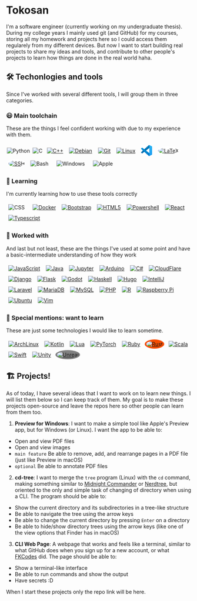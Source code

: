 # Tokosan

I'm a software engineer (currently working on my undergraduate thesis). During my college years I mainly used git (and GitHub) for my courses, storing all my homework and projects here so I could access them regularely from my different devices. But now I want to start building real projects to share my ideas and tools, and contribute to other people's projects to learn how things are done in the real world haha.

## 🛠️ Techonlogies and tools

Since I've worked with several different tools, I will group them in three categories.

### 😃 Main toolchain

These are the things I feel confident working with due to my experience with them.

<a href="https://www.python.org/" style="text-decoration: none;"><img alt="Python" align="center" height="30px" style="margin: 2px" src="https://cdn.jsdelivr.net/gh/devicons/devicon@latest/icons/python/python-original.svg" /></a>
<a href="https://www.learn-c.org/" style="text-decoration: none;"><img alt="C" align="center" height="30px" style="margin: 2px" src="https://cdn.jsdelivr.net/gh/devicons/devicon@latest/icons/c/c-original.svg" /></a>
<a href="https://cplusplus.com/"><img alt="C++" align="center" height="30px" style="padding: 4px; margin: 2px" src="https://cdn.jsdelivr.net/gh/devicons/devicon@latest/icons/cplusplus/cplusplus-original.svg" /></a>
<a href="https://debian.org"><img alt="Debian" align="center" height="30px" style="padding: 4px; margin: 2px" src="https://cdn.jsdelivr.net/gh/devicons/devicon@latest/icons/debian/debian-original.svg" /></a>
<a href="https://git-scm.com/"><img alt="Git" align="center" height="30px" style="padding: 4px; margin: 2px" src="https://cdn.jsdelivr.net/gh/devicons/devicon@latest/icons/git/git-original.svg" /></a>
<a href="https://www.linux.org/"><img alt="Linux" align="center" height="30px" style="padding: 4px; margin: 2px" src="https://cdn.jsdelivr.net/gh/devicons/devicon@latest/icons/linux/linux-original.svg" /></a>
<a href="https://code.visualstudio.com/"><img alt="VSCode" align="center" height="30px" style="padding: 4px; margin: 2px" src="icons/vscode.svg" /></a>
<a href="https://www.latex-project.org/"><img alt="LaTeX" align="center" height="30px" style="padding: 4px; margin: 2px; background-color: white; border-radius: 100%" src="https://cdn.jsdelivr.net/gh/devicons/devicon@latest/icons/latex/latex-original.svg" /></a>
<a href="https://www.ssh.com/"><img alt="SSH" align="center" height="30px" style="padding: 4px; margin: 2px; background-color: white; border-radius: 100%" src="https://cdn.jsdelivr.net/gh/devicons/devicon@latest/icons/ssh/ssh-original-wordmark.svg" /></a>
<a href="https://www.gnu.org/software/bash/" style="text-decoration: none;"><img align="center" alt="Bash" width="30px" height="30px" style="padding: 4px; margin: 2px; padding-right: 10px;" src="https://cdn.jsdelivr.net/gh/devicons/devicon@latest/icons/bash/bash-original.svg" /></a>
<a href="https://www.microsoft.com/windows" style="text-decoration: none;"><img align="center" alt="Windows" width="30px" height="30px" style="padding: 4px; margin: 2px; padding-right: 10px;" src="https://cdn.jsdelivr.net/gh/devicons/devicon@latest/icons/windows8/windows8-original.svg" /></a>
<a href="https://www.apple.com/" style="text-decoration: none;"><img align="center" alt="Apple" width="30px" height="30px" style="padding: 4px; margin: 2px; padding-right: 10px;" src="https://cdn.jsdelivr.net/gh/devicons/devicon@latest/icons/apple/apple-original.svg" /></a>

### 🌱 Learning

<p>
I'm currently learning how to use these tools correctly
</p>

<a href="https://www.w3.org/Style/CSS/Overview.en.html" style="text-decoration: none;"><img align="center" alt="CSS" width="30px" height="30px" style="padding: 4px; margin: 2px; padding-right: 10px;" src="https://cdn.jsdelivr.net/gh/devicons/devicon/icons/css3/css3-plain.svg" /></a>
<a href="https://www.docker.com/"><img alt="Docker" align="center" height="30px" style="padding: 4px; margin: 2px" src="https://cdn.jsdelivr.net/gh/devicons/devicon@latest/icons/docker/docker-original.svg" /></a>
<a href="https://getbootstrap.com/"><img alt="Bootstrap" align="center" height="30px" style="padding: 4px; margin: 2px" src="https://cdn.jsdelivr.net/gh/devicons/devicon@latest/icons/bootstrap/bootstrap-original.svg" /></a>
<a href="https://developer.mozilla.org/en-US/docs/Web/Guide/HTML/HTML5"><img alt="HTML5" align="center" height="30px" style="padding: 4px; margin: 2px" src="https://cdn.jsdelivr.net/gh/devicons/devicon@latest/icons/html5/html5-original.svg" /></a>
<a href="https://learn.microsoft.com/en-us/powershell/"><img alt="Powershell" align="center" height="30px" style="padding: 4px; margin: 2px" src="https://cdn.jsdelivr.net/gh/devicons/devicon@latest/icons/powershell/powershell-original.svg" /></a>
<a href="https://react.dev/"><img alt="React" align="center" height="30px" style="padding: 4px; margin: 2px" src="https://cdn.jsdelivr.net/gh/devicons/devicon@latest/icons/react/react-original.svg" /></a>
<a href="https://www.typescriptlang.org/"><img alt="Typescript" align="center" height="30px" style="padding: 4px; margin: 2px" src="https://cdn.jsdelivr.net/gh/devicons/devicon@latest/icons/typescript/typescript-original.svg" /></a>

### 📜 Worked with

<p>
And last but not least, these are the things I've used at some point and have a basic-intermediate understanding of how they work
</p>

<a href="https://www.javascript.com/"><img alt="JavaScript" align="center" height="30px" style="padding: 4px; margin: 2px" src="https://cdn.jsdelivr.net/gh/devicons/devicon@latest/icons/javascript/javascript-original.svg" /></a>
<a href="https://www.oracle.com/java/"><img alt="Java" align="center" height="30px" style="padding: 4px; margin: 2px" src="https://cdn.jsdelivr.net/gh/devicons/devicon@latest/icons/java/java-original.svg" /></a>
<a href="https://jupyter.org/"><img alt="Jupyter" align="center" height="30px" style="padding: 4px; margin: 2px" src="https://cdn.jsdelivr.net/gh/devicons/devicon@latest/icons/jupyter/jupyter-original.svg" /></a>
<a href="https://www.arduino.cc/"><img alt="Arduino" align="center" height="30px" style="padding: 4px; margin: 2px" src="https://cdn.jsdelivr.net/gh/devicons/devicon@latest/icons/arduino/arduino-original.svg" /></a>
<a href="https://learn.microsoft.com/en-us/dotnet/csharp/"><img alt="C#" align="center" height="30px" style="padding: 4px; margin: 2px" src="https://cdn.jsdelivr.net/gh/devicons/devicon@latest/icons/csharp/csharp-original.svg" /></a>
<a href="https://www.cloudflare.com/"><img alt="CloudFlare" align="center" height="30px" style="padding: 4px; margin: 2px" src="https://cdn.jsdelivr.net/gh/devicons/devicon@latest/icons/cloudflare/cloudflare-original.svg" /></a>
<a href="https://www.djangoproject.com/"><img alt="Django" align="center" height="30px" style="padding: 4px; margin: 2px" src="https://cdn.jsdelivr.net/gh/devicons/devicon@latest/icons/django/django-plain.svg" /></a>
<a href="https://flask.palletsprojects.com/"><img alt="Flask" align="center" height="30px" style="padding: 4px; margin: 2px" src="https://cdn.jsdelivr.net/gh/devicons/devicon@latest/icons/flask/flask-original.svg" /></a>
<a href="https://godotengine.org/"><img alt="Godot" align="center" height="30px" style="padding: 4px; margin: 2px" src="https://cdn.jsdelivr.net/gh/devicons/devicon@latest/icons/godot/godot-original.svg" /></a>
<a href="https://www.haskell.org/"><img alt="Haskell" align="center" height="30px" style="padding: 4px; margin: 2px" src="https://cdn.jsdelivr.net/gh/devicons/devicon@latest/icons/haskell/haskell-original.svg" /></a>
<a href="https://gohugo.io/"><img alt="Hugo" align="center" height="30px" style="padding: 4px; margin: 2px" src="https://cdn.jsdelivr.net/gh/devicons/devicon@latest/icons/hugo/hugo-original.svg" /></a>
<a href="https://www.jetbrains.com/idea/"><img alt="IntelliJ" align="center" height="30px" style="padding: 4px; margin: 2px" src="https://cdn.jsdelivr.net/gh/devicons/devicon@latest/icons/intellij/intellij-original.svg" /></a>
<a href="https://laravel.com/"><img alt="Laravel" align="center" height="30px" style="padding: 4px; margin: 2px" src="https://cdn.jsdelivr.net/gh/devicons/devicon@latest/icons/laravel/laravel-original.svg" /></a>
<a href="https://mariadb.org/"><img alt="MariaDB" align="center" height="30px" style="padding: 4px; margin: 2px" src="https://cdn.jsdelivr.net/gh/devicons/devicon@latest/icons/mariadb/mariadb-original.svg" /></a>
<a href="https://www.mysql.com/"><img alt="MySQL" align="center" height="30px" style="padding: 4px; margin: 2px" src="https://cdn.jsdelivr.net/gh/devicons/devicon@latest/icons/mysql/mysql-original.svg" /></a>
<a href="https://www.php.net/"><img alt="PHP" align="center" height="30px" style="padding: 4px; margin: 2px" src="https://cdn.jsdelivr.net/gh/devicons/devicon@latest/icons/php/php-original.svg" /></a>
<a href="https://www.r-project.org/"><img alt="R" align="center" height="30px" style="padding: 4px; margin: 2px" src="https://cdn.jsdelivr.net/gh/devicons/devicon@latest/icons/r/r-original.svg" /></a>
<a href="https://www.raspberrypi.org/"><img alt="Raspberry Pi" align="center" height="30px" style="padding: 4px; margin: 2px" src="https://cdn.jsdelivr.net/gh/devicons/devicon@latest/icons/raspberrypi/raspberrypi-original.svg" /></a>
<a href="https://ubuntu.com/"><img alt="Ubuntu" align="center" height="30px" style="padding: 4px; margin: 2px" src="https://cdn.jsdelivr.net/gh/devicons/devicon@latest/icons/ubuntu/ubuntu-original.svg" /></a>
<a href="https://www.vim.org/"><img alt="Vim" align="center" height="30px" style="padding: 4px; margin: 2px" src="https://cdn.jsdelivr.net/gh/devicons/devicon@latest/icons/vim/vim-original.svg" /></a>

### 🔭 Special mentions: want to learn

These are just some technologies I would like to learn sometime.

<a href="https://archlinux.org/"><img alt="ArchLinux" align="center" height="30px" style="padding: 4px; margin: 2px" src="https://cdn.jsdelivr.net/gh/devicons/devicon@latest/icons/archlinux/archlinux-original.svg" /></a>
<a href="https://kotlinlang.org/"><img alt="Kotlin" align="center" height="30px" style="padding: 4px; margin: 2px" src="https://cdn.jsdelivr.net/gh/devicons/devicon@latest/icons/kotlin/kotlin-original.svg" /></a>
<a href="https://www.lua.org/"><img alt="Lua" align="center" height="30px" style="padding: 4px; margin: 2px" src="https://cdn.jsdelivr.net/gh/devicons/devicon@latest/icons/lua/lua-original.svg" /></a>
<a href="https://pytorch.org/"><img alt="PyTorch" align="center" height="30px" style="padding: 4px; margin: 2px" src="https://cdn.jsdelivr.net/gh/devicons/devicon@latest/icons/pytorch/pytorch-original.svg" /></a>
<a href="https://www.ruby-lang.org/"><img alt="Ruby" align="center" height="30px" style="padding: 4px; margin: 2px" src="https://cdn.jsdelivr.net/gh/devicons/devicon@latest/icons/ruby/ruby-original.svg" /></a>
<a href="https://www.rust-lang.org/"><img alt="Rust" align="center" height="30px" style="padding: 4px; margin: 2px; background-color: #F74C00; border-radius: 100%" src="https://cdn.jsdelivr.net/gh/devicons/devicon@latest/icons/rust/rust-original.svg" /></a>
<a href="https://www.scala-lang.org/"><img alt="Scala" align="center" height="30px" style="padding: 4px; margin: 2px" src="https://cdn.jsdelivr.net/gh/devicons/devicon@latest/icons/scala/scala-original.svg" /></a>
<a href="https://developer.apple.com/swift/"><img alt="Swift" align="center" height="30px" style="padding: 4px; margin: 2px" src="https://cdn.jsdelivr.net/gh/devicons/devicon@latest/icons/swift/swift-original.svg" /></a>
<a href="https://unity.com/"><img alt="Unity" align="center" height="30px" style="padding: 4px; margin: 2px" src="https://cdn.jsdelivr.net/gh/devicons/devicon@latest/icons/unity/unity-original.svg" /></a>
<a href="https://www.unrealengine.com/"><img alt="Unreal" align="center" height="30px" style="padding: 4px; margin: 2px; background-color: grey; border-radius: 100%" src="https://cdn.jsdelivr.net/gh/devicons/devicon@latest/icons/unrealengine/unrealengine-original.svg" /></a>

## 🏗️ Projects!

As of today, I have several ideas that I want to work on to learn new things. I will list them below so I can keep track of them. My goal is to make these projects open-source and leave the repos here so other people can learn from them too.

1. **Preview for Windows**: I want to make a simple tool like Apple's Preview app, but for Windows (or Linux). I want the app to be able to:

- Open and view PDF files
- Open and view images
- `main feature` Be able to remove, add, and rearrange pages in a PDF file (just like Preview in macOS)
- `optional` Be able to annotate PDF files

2. **cd-tree**: I want to merge the `tree` program (Linux) with the `cd` command, making something similar to [Midnight Commander](https://midnight-commander.org/) or [Nerdtree](https://github.com/preservim/nerdtree), but oriented to the only and simple task of changing of directory when using a CLI. The program should be able to:

- Show the current directory and its subdirectories in a tree-like structure
- Be able to navigate the tree using the arrow keys
- Be able to change the current directory by pressing `Enter` on a directory
- Be able to hide/show directory trees using the arrow keys (like one of the view options that Finder has in macOS)

3. **CLI Web Page**: A webpage that works and feels like a terminal, similar to what GitHub does when you sign up for a new account, or what [FKCodes](https://fkcodes.com/) did. The page should be able to:

- Show a terminal-like interface
- Be able to run commands and show the output
- Have secrets :D

When I start these projects only the repo link will be here.
